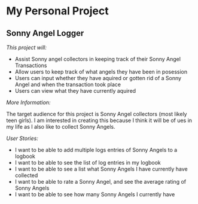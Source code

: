 # My Personal Project

## Sonny Angel Logger

*This project will:*
- Assist Sonny angel collectors in keeping track of their Sonny Angel Transactions
- Allow users to keep track of what angels they have been in posession
- Users can input whether they have aquired or gotten rid of a Sonny Angel and when the transaction took place
- Users can view what they have currently aquired


*More Information:*

The target audience for this project is Sonny Angel collectors (most likely teen girls). I am interested in creating this because I think it will be of ues in my life as I also like to collect Sonny Angels. 

*User Stories:*

- I want to be able to add multiple logs entries of Sonny Angels to a logbook
- I want to be able to see the list of log entries in my logbook
- I want to be able to see a list what Sonny Angels I have currently have collected
- I want to be able to rate a Sonny Angel, and see the average rating of Sonny Angels
- I want to be able to see how many Sonny Angels I currently have 